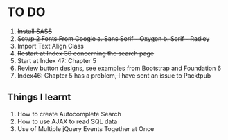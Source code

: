 # TO DO
1. <del>Install SASS</del>
2. <del>Setup 2 Fonts From Google
	a. Sans Serif - Oxygen
	b. Serif - Radley</del>
3. Import Text Align Class
4. <del>Restart at Index 30 concerning the search page</del>
5. Start at Index 47: Chapter 5
6. Review button designs, see examples from Bootstrap and Foundation 6
7. <del>Index46: Chapter 5 has a problem, I have sent an issue to Packtpub</del>

## Things I learnt
1. How to create Autocomplete Search
2. How to use AJAX to read SQL data
3. Use of Multiple jQuery Events Together at Once